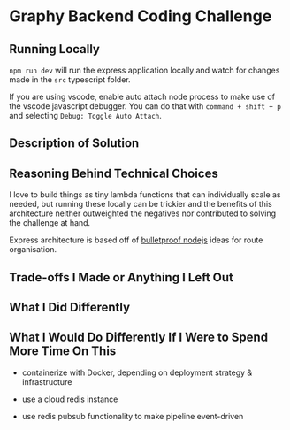 # Graphy Backend Coding Challenge


## Running Locally
`npm run dev` will run the express application locally and watch for changes made in the `src` typescript folder.

If you are using vscode, enable auto attach node process to make use of the vscode javascript debugger. You can do that with `command + shift + p` and selecting `Debug: Toggle Auto Attach`.


## Description of Solution

## Reasoning Behind Technical Choices
I love to build things as tiny lambda functions that can individually scale as needed, but running these locally can be trickier and the benefits of this architecture neither outweighted the negatives nor contributed to solving the challenge at hand.

Express architecture is based off of [bulletproof nodejs](https://softwareontheroad.com/ideal-nodejs-project-structure/) ideas for route organisation.

## Trade-offs I Made or Anything I Left Out

## What I Did Differently

## What I Would Do Differently If I Were to Spend More Time On This
- containerize with Docker, depending on deployment strategy & infrastructure

- use a cloud redis instance

- use redis pubsub functionality to make pipeline event-driven